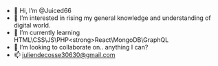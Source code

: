 - 👋 Hi, I’m @Juiced66
- 👀 I’m interested in rising my general knowledge and understanding of digital world.
- 🌱 I’m currently learning HTML\CSS\JS\PHP\<strong>React</strong>\MongoDB\GraphQL
- 💞️ I’m looking to collaborate on.. anything I can?
- 📫 juliendecosse30630@gmail.com

<!---
Juiced66/Juiced66 is a ✨ special ✨ repository because its `README.md` (this file) appears on your GitHub profile.
You can click the Preview link to take a look at your changes.
--->

